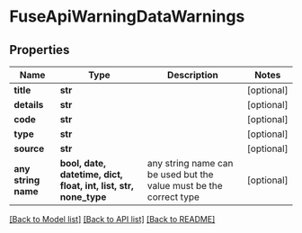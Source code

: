# FuseApiWarningDataWarnings


## Properties
Name | Type | Description | Notes
------------ | ------------- | ------------- | -------------
**title** | **str** |  | [optional] 
**details** | **str** |  | [optional] 
**code** | **str** |  | [optional] 
**type** | **str** |  | [optional] 
**source** | **str** |  | [optional] 
**any string name** | **bool, date, datetime, dict, float, int, list, str, none_type** | any string name can be used but the value must be the correct type | [optional]

[[Back to Model list]](../README.md#documentation-for-models) [[Back to API list]](../README.md#documentation-for-api-endpoints) [[Back to README]](../README.md)


